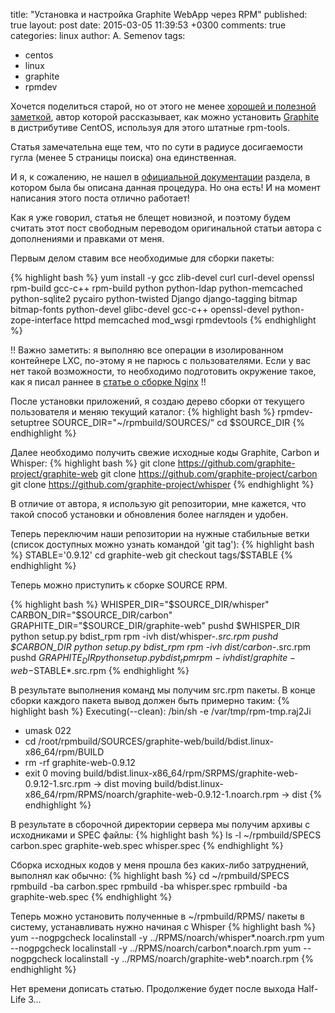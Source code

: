 title: "Установка и настройка Graphite WebApp через RPM"
published: true
layout: post
date: 2015-03-05 11:39:53 +0300
comments: true
categories: linux
author: A. Semenov
tags: 
- centos
- linux
- graphite
- rpmdev

Хочется поделиться старой, но от этого не менее [хорошей и полезной заметкой][l02], автор которой рассказывает, как можно установить [Graphite][l01] в дистрибутиве CentOS, используя для этого штатные rpm-tools.

<!--more-->

Статья замечательна еще тем, что по сути в радиусе досигаемости гугла (менее 5 страницы поиска) она единственная.

И я, к сожалению, не нашел в [официальной документации][l01] раздела, в котором была бы описана данная процедура. Но она есть! И на момент написания этого поста отлично работает!

Как я уже говорил, статья не блещет новизной, и поэтому будем считать этот пост свободным переводом оригинальной статьи автора с дополнениями и правками от меня.

Первым делом ставим все необходимые для сборки пакеты:

{% highlight bash %}
yum install -y gcc zlib-devel curl curl-devel openssl rpm-build gcc-c++ rpm-build python python-ldap python-memcached python-sqlite2 pycairo python-twisted Django django-tagging bitmap bitmap-fonts python-devel glibc-devel gcc-c++ openssl-devel python-zope-interface httpd memcached mod_wsgi rpmdevtools
{% endhighlight %}

!! Важно заметить: я выполняю все операции в изолированном контейнере LXC, по-этому я не парюсь с пользователями. Если у вас нет такой возможности, то необходимо подготовить окружение такое, как я писал раннее в [статье о сборке Nginx][l03] !!

После установки приложений, я создаю дерево сборки от текущего пользователя и меняю текущий каталог:
{% highlight bash %}
rpmdev-setuptree
SOURCE_DIR="~/rpmbuild/SOURCES/"
cd $SOURCE_DIR
{% endhighlight %}

Далее необходимо получить свежие исходные коды Graphite, Carbon и Whisper:
{% highlight bash %}
git clone https://github.com/graphite-project/graphite-web
git clone https://github.com/graphite-project/carbon
git clone https://github.com/graphite-project/whisper
{% endhighlight %}

В отличие от автора, я использую git репозитории, мне кажется, что такой способ установки и обновления более нагляден и удобен.

Теперь переключим наши репозитории на нужные стабильные ветки (список доступных можно узнать командой 'git tag'):
{% highlight bash %}
STABLE='0.9.12'
cd graphite-web
git checkout tags/$STABLE
{% endhighlight %}

Теперь можно приступить к сборке SOURCE RPM. 

{% highlight bash %}
WHISPER_DIR="$SOURCE_DIR/whisper"
CARBON_DIR="$SOURCE_DIR/carbon"
GRAPHITE_DIR="$SOURCE_DIR/graphite-web"
pushd $WHISPER_DIR
python setup.py bdist_rpm
rpm -ivh dist/whisper-*.src.rpm
pushd $CARBON_DIR
python setup.py bdist_rpm
rpm -ivh dist/carbon-*.src.rpm
pushd $GRAPHITE_DIR
python setup.py bdist_rpm
rpm -ivh dist/graphite-web-$STABLE*.src.rpm
{% endhighlight %}

В результате выполнения команд мы получим src.rpm пакеты. В конце сборки каждого пакета вывод должен быть примерно таким:
{% highlight bash %}
Executing(--clean): /bin/sh -e /var/tmp/rpm-tmp.raj2Ji
+ umask 022
+ cd /root/rpmbuild/SOURCES/graphite-web/build/bdist.linux-x86_64/rpm/BUILD
+ rm -rf graphite-web-0.9.12
+ exit 0
moving build/bdist.linux-x86_64/rpm/SRPMS/graphite-web-0.9.12-1.src.rpm -> dist
moving build/bdist.linux-x86_64/rpm/RPMS/noarch/graphite-web-0.9.12-1.noarch.rpm -> dist
{% endhighlight %}

В результате в сборочной директории сервера мы получим архивы с исходниками и SPEC файлы:
{% highlight bash %}
ls -l ~/rpmbuild/SPECS
carbon.spec
graphite-web.spec
whisper.spec
{% endhighlight %}

Сборка исходных кодов у меня прошла без каких-либо затруднений, выполнял как обычно:
{% highlight bash %}
cd ~/rpmbuild/SPECS
rpmbuild -ba carbon.spec
rpmbuild -ba whisper.spec
rpmbuild -ba graphite-web.spec
{% endhighlight %}

Теперь можно установить полученные в ~/rpmbuild/RPMS/ пакеты в систему, устанавливать нужно начиная с Whisper
{% highlight bash %}
yum --nogpgcheck localinstall -y ../RPMS/noarch/whisper*.noarch.rpm
yum --nogpgcheck localinstall -y ../RPMS/noarch/carbon*.noarch.rpm
yum --nogpgcheck localinstall -y ../RPMS/noarch/graphite-web*.noarch.rpm
{% endhighlight %}

Нет времени дописать статью. Продолжение будет после выхода Half-Life 3...

[l01]: http://graphite.wikidot.com/documentation
[l02]: http://www.rampmeupscotty.com/blog/2012/08/07/installing-graphite-on-centos-6-dot-2/
[l03]: http://srv-nix.com/linux/2014/04/04/build-nginx.html
